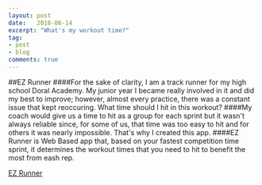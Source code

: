 ```yaml
---
layout: post
date:   2018-06-14
excerpt: "What's my workout time?"
tag:
- post
- blog
comments: true
---
```


##EZ Runner
####For the sake of clarity, I am a track runner for my high school Doral Academy. My junior year I became really involved in it and did my best to improve; however, almost every practice, there was a constant issue that kept reoccuring. What time should I hit in this workout?
####My coach would give us a time to hit as a group for each sprint but it wasn't always reliable since, for some of us, that time was too easy to hit and for others it was nearly impossible. That's why I created this app.
####EZ Runner is Web Based app that, based on your fastest competition time sprint, it determines the workout times that you need to hit to benefit the most from eash rep.

[EZ Runner](https://)
